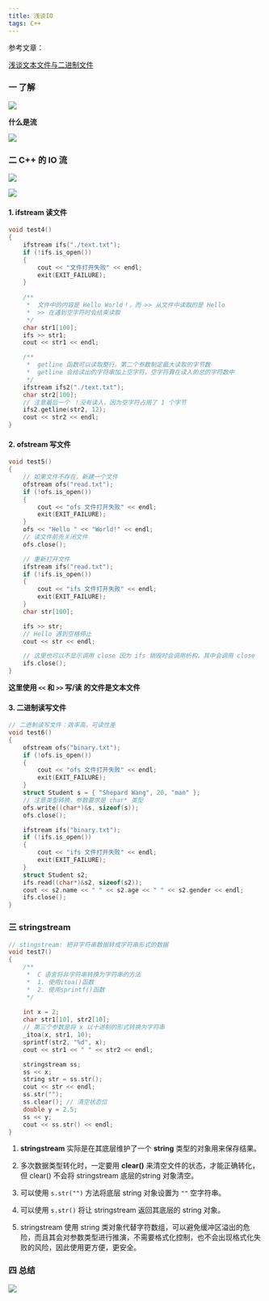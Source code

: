 ```yaml
---
title: 浅谈IO
tags: C++
---
```






参考文章：

[浅谈文本文件与二进制文件](https://www.cctechblog.cn/_posts/2020-07-09-%E6%B5%85%E8%B0%88%E6%96%87%E6%9C%AC%E6%96%87%E4%BB%B6%E4%B8%8E%E4%BA%8C%E8%BF%9B%E5%88%B6%E6%96%87%E4%BB%B6/)



### 一 了解

![](https://hairrrrr.github.io/assets/2020-07-09-4.png)



**什么是流**

![](https://hairrrrr.github.io/assets/2020-07-09-5.png)

### 二  C++ 的 IO 流

![](https://hairrrrr.github.io/assets/2020-07-09-6.png)

![](https://hairrrrr.github.io/assets/2020-07-09-7.png)



#### 1. ifstream 读文件

```cpp
void test4()
{
	ifstream ifs("./text.txt");
	if (!ifs.is_open())
	{
		cout << "文件打开失败" << endl;
		exit(EXIT_FAILURE);
	}
	
	/**
	 *  文件中的内容是 Hello World！，而 >> 从文件中读取的是 Hello
	 *	>> 在遇到空字符时会结束读取
	 */
	char str1[100];
	ifs >> str1;
	cout << str1 << endl;

	/**
	 *	getline 函数可以读取整行。第二个参数制定最大读取的字节数
	 *	getline 会给读出的字符串加上空字符，空字符算在读入的总的字符数中
	 */
	ifstream ifs2("./text.txt");
	char str2[100];
	// 注意最后一个 ！没有读入，因为空字符占用了 1 个字节
	ifs2.getline(str2, 12); 
	cout << str2 << endl;
}
```

#### 2. ofstream 写文件

```cpp
void test5()
{
	// 如果文件不存在，新建一个文件
	ofstream ofs("read.txt");
	if (!ofs.is_open())
	{
		cout << "ofs 文件打开失败" << endl;
		exit(EXIT_FAILURE);
	}
	ofs << "Hello " << "World!" << endl;
	// 读文件前先关闭文件
	ofs.close();

	// 重新打开文件
	ifstream ifs("read.txt");
	if (!ifs.is_open())
	{
		cout << "ifs 文件打开失败" << endl;
		exit(EXIT_FAILURE);
	}
	char str[100];

	ifs >> str;
	// Hello 遇到空格停止
	cout << str << endl;

	// 这里也可以不显示调用 close 因为 ifs 销毁时会调用析构，其中会调用 close 
	ifs.close();
}
```



**这里使用 `<<` 和 `>>` 写/读 的文件是文本文件**



#### 3. 二进制读写文件

```cpp
// 二进制读写文件：效率高，可读性差
void test6()
{
	ofstream ofs("binary.txt");
	if (!ofs.is_open())
	{
		cout << "ofs 文件打开失败" << endl;
		exit(EXIT_FAILURE);
	}
	struct Student s = { "Shepard Wang", 20, "man" };
	// 注意类型转换，参数要求是 char* 类型
	ofs.write((char*)&s, sizeof(s));
	ofs.close();

	ifstream ifs("binary.txt");
	if (!ifs.is_open())
	{
		cout << "ifs 文件打开失败" << endl;
		exit(EXIT_FAILURE);
	}
	struct Student s2;
	ifs.read((char*)&s2, sizeof(s2));
	cout << s2.name << " " << s2.age << " " << s2.gender << endl;
	ifs.close();
}
```



### 三 stringstream

```cpp
// stingstream: 把非字符串数据转成字符串形式的数据
void test7()
{
	/**
	 *	C 语言将非字符串转换为字符串的方法
	 *	1. 使用itoa()函数
	 *	2. 使用sprintf()函数
	 */
	
	int x = 2;
	char str1[10], str2[10];
	// 第三个参数是将 x 以十进制的形式转换为字符串
	_itoa(x, str1, 10);
	sprintf(str2, "%d", x);
	cout << str1 << " " << str2 << endl;

	stringstream ss;
	ss << x;
	string str = ss.str();
	cout << str << endl;
	ss.str("");
	ss.clear(); // 清空状态位
	double y = 2.5;
	ss << y;
	cout << ss.str() << endl;
}
```



1. **stringstream** 实际是在其底层维护了一个 **string** 类型的对象用来保存结果。

2. 多次数据类型转化时，一定要用 **clear()** 来清空文件的状态，才能正确转化，但 clear() 不会将 stringstream 底层的string 对象清空。

3. 可以使用 `s.str("")` 方法将底层 string 对象设置为 `""` 空字符串。

4. 可以使用 `s.str()` 将让 stringstream 返回其底层的 string 对象。

5. stringstream 使用 string 类对象代替字符数组，可以避免缓冲区溢出的危险，而且其会对参数类型进行推演，不需要格式化控制，也不会出现格式化失败的风险，因此使用更方便，更安全。



### 四 总结

![](https://hairrrrr.github.io/assets/2020-07-09-8.png)